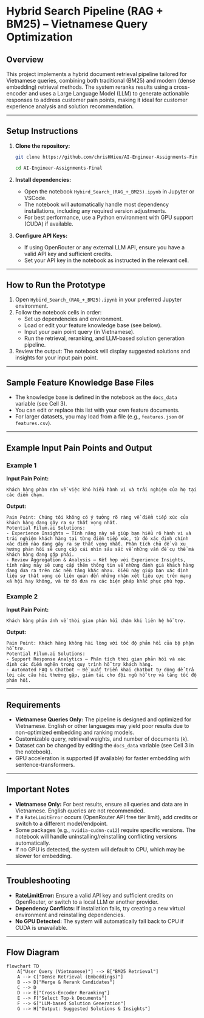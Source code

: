 # Hybrid Search Pipeline (RAG + BM25) – Vietnamese Query Optimization

## Overview
This project implements a hybrid document retrieval pipeline tailored for Vietnamese queries, combining both traditional (BM25) and modern (dense embedding) retrieval methods. The system reranks results using a cross-encoder and uses a Large Language Model (LLM) to generate actionable responses to address customer pain points, making it ideal for customer experience analysis and solution recommendation.

---

## Setup Instructions

1. **Clone the repository:**
   ```bash
   git clone https://github.com/chrisHHieu/AI-Engineer-Assignments-Final.git

   cd AI-Engineer-Assignments-Final

   ```
2. **Install dependencies:**
   - Open the notebook `Hybird_Search_(RAG_+_BM25).ipynb` in Jupyter or VSCode.
   - The notebook will automatically handle most dependency installations, including any required version adjustments.
   - For best performance, use a Python environment with GPU support (CUDA) if available.

3. **Configure API Keys:**
   - If using OpenRouter or any external LLM API, ensure you have a valid API key and sufficient credits.
   - Set your API key in the notebook as instructed in the relevant cell.

---

## How to Run the Prototype

1. Open `Hybird_Search_(RAG_+_BM25).ipynb` in your preferred Jupyter environment.
2. Follow the notebook cells in order:
   - Set up dependencies and environment.
   - Load or edit your feature knowledge base (see below).
   - Input your pain point query (in Vietnamese).
   - Run the retrieval, reranking, and LLM-based solution generation pipeline.
3. Review the output: The notebook will display suggested solutions and insights for your input pain point.

---

## Sample Feature Knowledge Base Files
- The knowledge base is defined in the notebook as the `docs_data` variable (see Cell 3).
- You can edit or replace this list with your own feature documents.
- For larger datasets, you may load from a file (e.g., `features.json` or `features.csv`).

---

## Example Input Pain Points and Output

### Example 1
**Input Pain Point:**
```
Khách hàng phàn nàn về việc khó hiểu hành vi và trải nghiệm của họ tại các điểm chạm.
```
**Output:**
```
Pain Point: Chúng tôi không có ý tưởng rõ ràng về điểm tiếp xúc của khách hàng đang gây ra sự thất vọng nhất.
Potential Filum.ai Solutions:
- Experience Insights – Tính năng này sẽ giúp bạn hiểu rõ hành vi và trải nghiệm khách hàng tại từng điểm tiếp xúc, từ đó xác định chính xác điểm nào đang gây ra sự thất vọng nhất. Phân tích chủ đề và xu hướng phản hồi sẽ cung cấp cái nhìn sâu sắc về những vấn đề cụ thể mà khách hàng đang gặp phải.
- Review Aggregation & Analysis – Kết hợp với Experience Insights, tính năng này sẽ cung cấp thêm thông tin về những đánh giá khách hàng đang đưa ra trên các nền tảng khác nhau. Điều này giúp bạn xác định liệu sự thất vọng có liên quan đến những nhận xét tiêu cực trên mạng xã hội hay không, và từ đó đưa ra các biện pháp khắc phục phù hợp.
```

### Example 2
**Input Pain Point:**
```
Khách hàng phản ánh về thời gian phản hồi chậm khi liên hệ hỗ trợ.
```
**Output:**
```
Pain Point: Khách hàng không hài lòng với tốc độ phản hồi của bộ phận hỗ trợ.
Potential Filum.ai Solutions:
- Support Response Analytics – Phân tích thời gian phản hồi và xác định các điểm nghẽn trong quy trình hỗ trợ khách hàng.
- Automated FAQ & Chatbot – Đề xuất triển khai chatbot tự động để trả lời các câu hỏi thường gặp, giảm tải cho đội ngũ hỗ trợ và tăng tốc độ phản hồi.
```

---

## Requirements
- **Vietnamese Queries Only:** The pipeline is designed and optimized for Vietnamese. English or other languages may yield poor results due to non-optimized embedding and ranking models.
- Customizable query, retrieval weights, and number of documents (`k`).
- Dataset can be changed by editing the `docs_data` variable (see Cell 3 in the notebook).
- GPU acceleration is supported (if available) for faster embedding with sentence-transformers.

---

## Important Notes
- **Vietnamese Only:** For best results, ensure all queries and data are in Vietnamese. English queries are not recommended.
- If a `RateLimitError` occurs (OpenRouter API free tier limit), add credits or switch to a different model/endpoint.
- Some packages (e.g., `nvidia-cudnn-cu12`) require specific versions. The notebook will handle uninstalling/reinstalling conflicting versions automatically.
- If no GPU is detected, the system will default to CPU, which may be slower for embedding.

---

## Troubleshooting
- **RateLimitError:** Ensure a valid API key and sufficient credits on OpenRouter, or switch to a local LLM or another provider.
- **Dependency Conflicts:** If installation fails, try creating a new virtual environment and reinstalling dependencies.
- **No GPU Detected:** The system will automatically fall back to CPU if CUDA is unavailable.

---

## Flow Diagram

```mermaid
flowchart TD
    A["User Query (Vietnamese)"] --> B["BM25 Retrieval"]
    A --> C["Dense Retrieval (Embeddings)"]
    B --> D["Merge & Rerank Candidates"]
    C --> D
    D --> E["Cross-Encoder Reranking"]
    E --> F["Select Top-k Documents"]
    F --> G["LLM-based Solution Generation"]
    G --> H["Output: Suggested Solutions & Insights"]
```